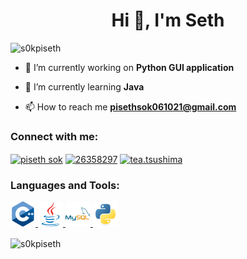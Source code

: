 
<h1 align="center">Hi 👋, I'm Seth</h1>

<p align="left"> <img src="https://komarev.com/ghpvc/?username=s0kpiseth&label=Profile%20views&color=0e75b6&style=flat" alt="s0kpiseth" /> </p>

- 🔭 I’m currently working on **Python GUI application**

- 🌱 I’m currently learning **Java**

- 📫 How to reach me **pisethsok061021@gmail.com**

<h3 align="left">Connect with me:</h3>
<p align="left">
<a href="https://linkedin.com/in/piseth sok" target="blank"><img align="center" src="https://raw.githubusercontent.com/rahuldkjain/github-profile-readme-generator/master/src/images/icons/Social/linked-in-alt.svg" alt="piseth sok" height="30" width="40" /></a>
<a href="https://stackoverflow.com/users/26358297" target="blank"><img align="center" src="https://raw.githubusercontent.com/rahuldkjain/github-profile-readme-generator/master/src/images/icons/Social/stack-overflow.svg" alt="26358297" height="30" width="40" /></a>
<a href="https://fb.com/tea.tsushima" target="blank"><img align="center" src="https://raw.githubusercontent.com/rahuldkjain/github-profile-readme-generator/master/src/images/icons/Social/facebook.svg" alt="tea.tsushima" height="30" width="40" /></a>
</p>

<h3 align="left">Languages and Tools:</h3>
<p align="left"> <a href="https://www.w3schools.com/cpp/" target="_blank" rel="noreferrer"> <img src="https://raw.githubusercontent.com/devicons/devicon/master/icons/cplusplus/cplusplus-original.svg" alt="cplusplus" width="40" height="40"/> </a> <a href="https://www.java.com" target="_blank" rel="noreferrer"> <img src="https://raw.githubusercontent.com/devicons/devicon/master/icons/java/java-original.svg" alt="java" width="40" height="40"/> </a> <a href="https://www.mysql.com/" target="_blank" rel="noreferrer"> <img src="https://raw.githubusercontent.com/devicons/devicon/master/icons/mysql/mysql-original-wordmark.svg" alt="mysql" width="40" height="40"/> </a> <a href="https://www.python.org" target="_blank" rel="noreferrer"> <img src="https://raw.githubusercontent.com/devicons/devicon/master/icons/python/python-original.svg" alt="python" width="40" height="40"/> </a> </p>

<p><img align="center" src="https://github-readme-streak-stats.herokuapp.com/?user=s0kpiseth&" alt="s0kpiseth" /></p>
